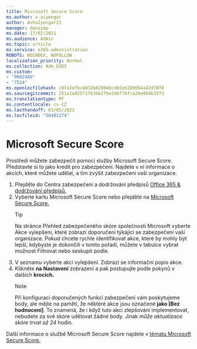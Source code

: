 ```yaml
---
title: Microsoft Secure Score
ms.author: v-aiyengar
author: AshaIyengar21
manager: dansimp
ms.date: 17/02/2021
ms.audience: Admin
ms.topic: article
ms.service: o365-administration
ROBOTS: NOINDEX, NOFOLLOW
localization_priority: Normal
ms.collection: Adm_O365
ms.custom:
- "9002486"
- "7524"
ms.openlocfilehash: c8fe2efbc8832b02004bcd01eb289d54a42d78f8
ms.sourcegitcommit: 251e2e82571fb3bb1fbe3dbf7bfca30e004b3373
ms.translationtype: MT
ms.contentlocale: cs-CZ
ms.lasthandoff: 03/05/2021
ms.locfileid: "50481274"
---
```

# <a name="microsoft-secure-score"></a>Microsoft Secure Score

Prostředí můžete zabezpečit pomocí služby Microsoft Secure Score. Představte si to jako kredit pro zabezpečení. Najdete v ní informace o akcích, které můžete udělat, a tím zvýšit zabezpečení vaší organizace.

1. Přejděte do Centra zabezpečení a dodržování předpisů [Office 365 & dodržování předpisů.](https://go.microsoft.com/fwlink/p/?linkid=2077143)
1. Vyberte kartu Microsoft Secure Score nebo přejděte na [Microsoft Secure Score.](https://go.microsoft.com/fwlink/?linkid=2099589)
    > [!TIP]
    >  Na stránce Přehled zabezpečeného skóre společnosti Microsoft vyberte Akce vylepšení, které zobrazí doporučení týkající se zabezpečení vaší organizace. Pokud chcete rychle identifikovat akce, které by mohly být lepší, kdybyste je dokončili v tomto pořadí, můžete v tabulce vybrat možnost Filtrovat nebo seskupit podle.
1. V seznamu vyberte akci vylepšení. Zobrazí se informační popis akce.
1. Klikněte **na Nastavení** zobrazení a pak postupujte podle pokynů v dalších **krocích.**
    > [!NOTE]
    > Při konfiguraci doporučených funkcí zabezpečení vám poskytujeme body, ale mějte na paměti, že některé akce jsou označené **jako [Bez hodnocení]**. To znamená, že i když tuto akci zlepšování implementovat, nebudete za své skóre udělovat žádné body. Jinak *může aktualizace skóre trvat až 24* hodin.

Další informace o službě Microsoft Secure Score najdete v [tématu Microsoft Secure Score.](https://go.microsoft.com/fwlink/?linkid=2103077)